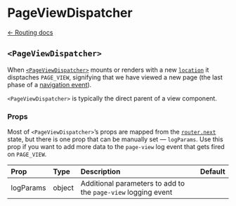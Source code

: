 # PageViewDispatcher

[← Routing docs](../guides/routing.md)

## `<PageViewDispatcher>`

When [`<PageViewDispatcher>`](https://github.com/zakness/birchbox-gitbook/tree/1ad9356b440d8ffd191f6222475ef6f0c15444b0/src/components/Routing/PageViewDispatcher/index.js) mounts or renders with a new [`location`](../guides/routing-redux-state.md#location) it disptaches `PAGE_VIEW`, signifying that we have viewed a new page \(the last phase of a [navigation event](../guides/routing-navigation-event.md)\).

`<PageViewDispatcher>` is typically the direct parent of a view component.

### Props

Most of `<PageViewDispatcher>`’s props are mapped from the [`router.next`](../guides/routing-redux-state.md#routernext) state, but there is one prop that can be manually set — `logParams`. Use this prop if you want to add more data to the `page-view` log event that gets fired on `PAGE_VIEW`.

| Prop | Type | Description | Default |
| :--- | :--- | :--- | :--- |
| logParams | object | Additional parameters to add to the `page-view` logging event |  |


